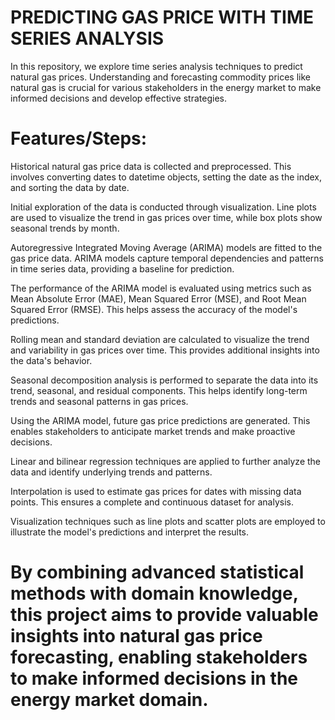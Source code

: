 # PREDICTING GAS PRICE WITH TIME SERIES ANALYSIS

In this repository, we explore time series analysis techniques to predict natural gas prices. Understanding and forecasting commodity prices like natural gas is crucial for various stakeholders in the energy market to make informed decisions and develop effective strategies.


# Features/Steps:
Historical natural gas price data is collected and preprocessed. This involves converting dates to datetime objects, setting the date as the index, and sorting the data by date.

Initial exploration of the data is conducted through visualization. Line plots are used to visualize the trend in gas prices over time, while box plots show seasonal trends by month.

Autoregressive Integrated Moving Average (ARIMA) models are fitted to the gas price data. ARIMA models capture temporal dependencies and patterns in time series data, providing a baseline for prediction.

The performance of the ARIMA model is evaluated using metrics such as Mean Absolute Error (MAE), Mean Squared Error (MSE), and Root Mean Squared Error (RMSE). This helps assess the accuracy of the model's predictions.

Rolling mean and standard deviation are calculated to visualize the trend and variability in gas prices over time. This provides additional insights into the data's behavior.

Seasonal decomposition analysis is performed to separate the data into its trend, seasonal, and residual components. This helps identify long-term trends and seasonal patterns in gas prices.

Using the ARIMA model, future gas price predictions are generated. This enables stakeholders to anticipate market trends and make proactive decisions.

Linear and bilinear regression techniques are applied to further analyze the data and identify underlying trends and patterns.

Interpolation is used to estimate gas prices for dates with missing data points. This ensures a complete and continuous dataset for analysis.

Visualization techniques such as line plots and scatter plots are employed to illustrate the model's predictions and interpret the results.



# By combining advanced statistical methods with domain knowledge, this project aims to provide valuable insights into natural gas price forecasting, enabling stakeholders to make informed decisions in the energy market domain.
